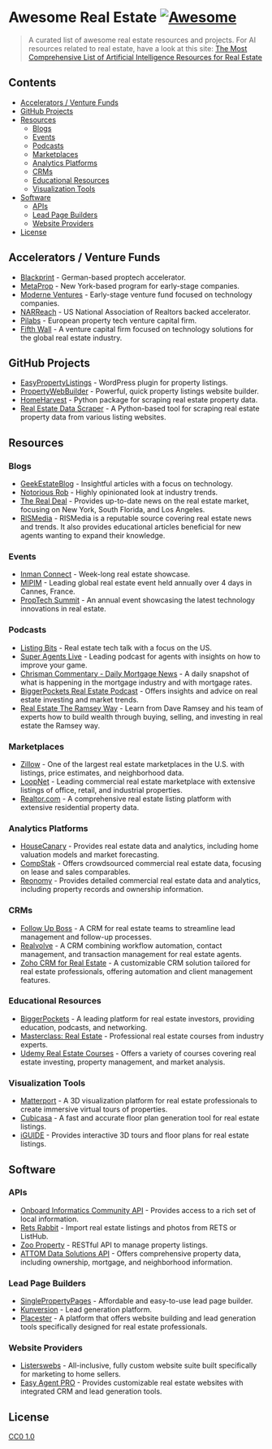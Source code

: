 # Awesome Real Estate [![Awesome](https://cdn.rawgit.com/sindresorhus/awesome/d7305f38d29fed78fa85652e3a63e154dd8e8829/media/badge.svg)](https://github.com/sindresorhus/awesome)

> A curated list of awesome real estate resources and projects.
> For AI resources related to real estate, have a look at this site: [The Most Comprehensive List of Artificial Intelligence Resources for Real Estate](https://www.propertyaitools.com)

## Contents

- [Accelerators / Venture Funds](#accelerators--venture-funds)
- [GitHub Projects](#github-projects)
- [Resources](#resources)
  - [Blogs](#blogs)
  - [Events](#events)
  - [Podcasts](#podcasts)
  - [Marketplaces](#marketplaces)
  - [Analytics Platforms](#analytics-platforms)
  - [CRMs](#crms)
  - [Educational Resources](#educational-resources)
  - [Visualization Tools](#visualization-tools)
- [Software](#software)
  - [APIs](#apis)
  - [Lead Page Builders](#lead-page-builders)
  - [Website Providers](#website-providers)
- [License](#license)

## Accelerators / Venture Funds

- [Blackprint](http://www.blackprintbooster.vc) - German-based proptech accelerator.
- [MetaProp](http://www.metaprop.org/) - New York-based program for early-stage companies.
- [Moderne Ventures](https://www.moderneventures.com/) - Early-stage venture fund focused on technology companies.
- [NARReach](http://www.narreach.com/) - US National Association of Realtors backed accelerator.
- [Pilabs](http://pilabs.co.uk/) - European property tech venture capital firm.
- [Fifth Wall](https://fifthwall.com/) - A venture capital firm focused on technology solutions for the global real estate industry.

## GitHub Projects

- [EasyPropertyListings](https://github.com/easypropertylistings/Easy-Property-Listings) - WordPress plugin for property listings.
- [PropertyWebBuilder](https://github.com/etewiah/property_web_builder) - Powerful, quick property listings website builder.
- [HomeHarvest](https://github.com/Bunsly/HomeHarvest) - Python package for scraping real estate property data.
- [Real Estate Data Scraper](https://github.com/oxylabs/scraping-real-estate-data-with-python) - A Python-based tool for scraping real estate property data from various listing websites.

## Resources

### Blogs

- [GeekEstateBlog](http://geekestateblog.com/) - Insightful articles with a focus on technology.
- [Notorious Rob](http://www.notorious-rob.com/) - Highly opinionated look at industry trends.
- [The Real Deal](https://therealdeal.com/) - Provides up-to-date news on the real estate market, focusing on New York, South Florida, and Los Angeles.
- [RISMedia](https://blog.rismedia.com/) - RISMedia is a reputable source covering real estate news and trends. It also provides educational articles beneficial for new agents wanting to expand their knowledge.

### Events

- [Inman Connect](https://www.inman.com/event/icsf17/) - Week-long real estate showcase.
- [MIPIM](http://www.mipim.com/) - Leading global real estate event held annually over 4 days in Cannes, France.
- [PropTech Summit](https://proptechsummit.com/) - An annual event showcasing the latest technology innovations in real estate.

### Podcasts

- [Listing Bits](http://listingbits.libsyn.com) - Real estate tech talk with a focus on the US.
- [Super Agents Live](https://player.fm/series/super-agents-live-real-estate-coaching) - Leading podcast for agents with insights on how to improve your game.
- [Chrisman Commentary - Daily Mortgage News](https://open.spotify.com/show/3XsABmcuSD7vdYjfE8QlyO) - A daily snapshot of what is happening in the mortgage industry and with mortgage rates.
- [BiggerPockets Real Estate Podcast](https://www.biggerpockets.com/podcast) - Offers insights and advice on real estate investing and market trends.
- [Real Estate The Ramsey Way](https://www.ramseysolutions.com/shows/real-estate-the-ramsey-way) - Learn from Dave Ramsey and his team of experts how to build wealth through buying, selling, and investing in real estate the Ramsey way.

### Marketplaces

- [Zillow](https://www.zillow.com/) - One of the largest real estate marketplaces in the U.S. with listings, price estimates, and neighborhood data.
- [LoopNet](https://www.loopnet.com/) - Leading commercial real estate marketplace with extensive listings of office, retail, and industrial properties.
- [Realtor.com](https://www.realtor.com/) - A comprehensive real estate listing platform with extensive residential property data.

### Analytics Platforms

- [HouseCanary](https://www.housecanary.com/) - Provides real estate data and analytics, including home valuation models and market forecasting.
- [CompStak](https://www.compstak.com/) - Offers crowdsourced commercial real estate data, focusing on lease and sales comparables.
- [Reonomy](https://www.reonomy.com/) - Provides detailed commercial real estate data and analytics, including property records and ownership information.

### CRMs

- [Follow Up Boss](https://www.followupboss.com/) - A CRM for real estate teams to streamline lead management and follow-up processes.
- [Realvolve](https://www.realvolve.com/) - A CRM combining workflow automation, contact management, and transaction management for real estate agents.
- [Zoho CRM for Real Estate](https://www.zoho.com/crm/solutions/real-estate/) - A customizable CRM solution tailored for real estate professionals, offering automation and client management features.

### Educational Resources

- [BiggerPockets](https://www.biggerpockets.com/) - A leading platform for real estate investors, providing education, podcasts, and networking.
- [Masterclass: Real Estate](https://www.masterclass.com/) - Professional real estate courses from industry experts.
- [Udemy Real Estate Courses](https://www.udemy.com/topic/real-estate/) - Offers a variety of courses covering real estate investing, property management, and market analysis.

### Visualization Tools

- [Matterport](https://www.matterport.com/) - A 3D visualization platform for real estate professionals to create immersive virtual tours of properties.
- [Cubicasa](https://www.cubicasa.com/) - A fast and accurate floor plan generation tool for real estate listings.
- [iGUIDE](https://goiguide.com/) - Provides interactive 3D tours and floor plans for real estate listings.

## Software

### APIs

- [Onboard Informatics Community API](https://developer.onboard-apis.com/products/Community-API) - Provides access to a rich set of local information.
- [Rets Rabbit](http://www.retsrabbit.com) - Import real estate listings and photos from RETS or ListHub.
- [Zoo Property](http://www.zooproperty.com/api/) - RESTful API to manage property listings.
- [ATTOM Data Solutions API](https://www.attomdata.com/solutions/property-data-api/) - Offers comprehensive property data, including ownership, mortgage, and neighborhood information.

### Lead Page Builders

- [SinglePropertyPages](https://singlepropertypages.com) - Affordable and easy-to-use lead page builder.
- [Kunversion](https://kunversion.com) - Lead generation platform.
- [Placester](https://www.placester.com/) - A platform that offers website building and lead generation tools specifically designed for real estate professionals.

### Website Providers

- [Listerswebs](https://listerswebs.com) - All-inclusive, fully custom website suite built specifically for marketing to home sellers.
- [Easy Agent PRO](https://www.easyagentpro.com/) - Provides customizable real estate websites with integrated CRM and lead generation tools.

## License

[CC0 1.0](https://creativecommons.org/publicdomain/zero/1.0/)
